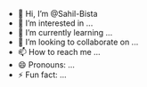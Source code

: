 - 👋 Hi, I’m @Sahil-Bista
- 👀 I’m interested in ...
- 🌱 I’m currently learning ...
- 💞️ I’m looking to collaborate on ...
- 📫 How to reach me ...
- 😄 Pronouns: ...
- ⚡ Fun fact: ...

<!---
Sahil-Bista/Sahil-Bista is a ✨ special ✨ repository because its `README.md` (this file) appears on your GitHub profile.
You can click the Preview link to take a look at your changes.
--->
